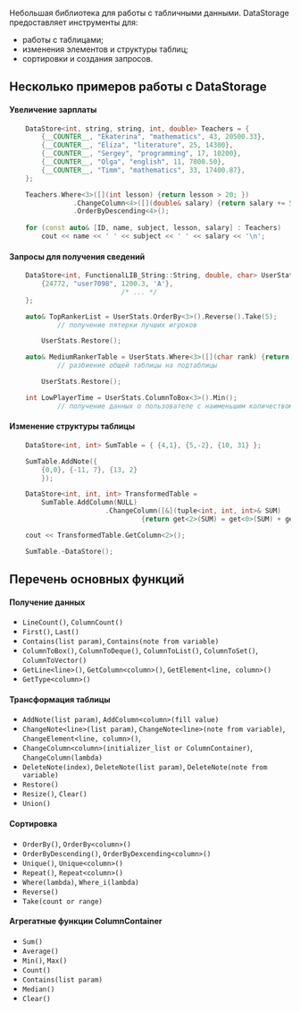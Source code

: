Небольшая библиотека для работы с табличными данными. DataStorage предоставляет инструменты для:
- работы с таблицами;
- изменения элементов и структуры таблиц;
- сортировки и создания запросов.
## Несколько примеров работы с DataStorage
#### Увеличение зарплаты
```C++
	DataStore<int, string, string, int, double> Teachers = { 
		{__COUNTER__, "Ekaterina", "mathematics", 43, 20500.33},
		{__COUNTER__, "Eliza", "literature", 25, 14300},
		{__COUNTER__, "Sergey", "programming", 17, 10200},
		{__COUNTER__, "Olga", "english", 11, 7800.50},
		{__COUNTER__, "Timm", "mathematics", 33, 17400.87},
	};

	Teachers.Where<3>([](int lesson) {return lesson > 20; })
                .ChangeColumn<4>([](double& salary) {return salary += 5000; })
                .OrderByDescending<4>();
 
	for (const auto& [ID, name, subject, lesson, salary] : Teachers)
		cout << name << ' ' << subject << ' ' << salary << '\n';
```
#### Запросы для получения сведений
```C++
	DataStore<int, FunctionalLIB_String::String, double, char> UserStats = {
		{24772, "user7098", 1200.3, 'A'},
                            /* ... */
	};

	auto& TopRankerList = UserStats.OrderBy<3>().Reverse().Take(5);
			// получение пятерки лучших игроков

        UserStats.Restore();

	auto& MediumRankerTable = UserStats.Where<3>([](char rank) {return rank > 'A' && rank <= 'D'; });
			// разбиение общей таблицы на подтаблицы

        UserStats.Restore();

	int LowPlayerTime = UserStats.ColumnToBox<3>().Min();
			// получение данных о пользователе с наименьшим количеством часов
```
#### Изменение структуры таблицы
```C++
	DataStore<int, int> SumTable = { {4,1}, {5,-2}, {10, 31} };

	SumTable.AddNote({
		{0,0}, {-11, 7}, {13, 2}
		});

	DataStore<int, int, int> TransformedTable =
		SumTable.AddColumn(NULL)
                        .ChangeColumn([&](tuple<int, int, int>& SUM) 
                                 {return get<2>(SUM) = get<0>(SUM) + get<1>(SUM); });

	cout << TransformedTable.GetColumn<2>();

	SumTable.~DataStore();
```
## Перечень основных функций
#### Получение данных
- `LineCount()`, `ColumnCount()`
- `First()`, `Last()`
- `Contains(list param)`, `Contains(note from variable)`
- `ColumnToBox()`, `ColumnToDeque()`, `ColumnToList()`, `ColumnToSet()`, `ColumnToVector()`
- `GetLine<line>()`, `GetColumn<column>()`, `GetElement<line, column>()`
- `GetType<column>()`
#### Трансформация таблицы
- `AddNote(list param)`, `AddColumn<column>(fill value)`
- `ChangeNote<line>(list param)`, `ChangeNote<line>(note from variable)`, `ChangeElement<line, column>()`,
- `ChangeColumn<column>(initializer_list or ColumnContainer)`, `ChangeColumn(lambda)`
- `DeleteNote(index)`, `DeleteNote(list param)`, `DeleteNote(note from variable)`
- `Restore()`
- `Resize()`, `Clear()`
- `Union()`
#### Сортировка
- `OrderBy()`, `OrderBy<column>()`
- `OrderByDescending()`, `OrderByDexcending<column>()`
- `Unique()`, `Unique<column>()`
- `Repeat()`, `Repeat<column>()`
- `Where(lambda)`, `Where_i(lambda)`
- `Reverse()`
- `Take(count or range)`
#### Агрегатные функции ColumnContainer
- `Sum()`
- `Average()`
- `Min()`, `Max()`
- `Count()`
- `Contains(list param)`
- `Median()`
- `Clear()`
